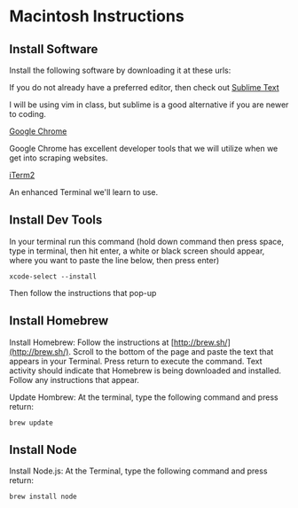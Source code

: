 Macintosh Instructions
====

## Install Software

Install the following software by downloading it at these urls:

If you do not already have a preferred editor, then check out [Sublime Text](http://www.sublimetext.com/)

I will be using vim in class, but sublime is a good alternative if you are newer
to coding.

[Google Chrome](https://www.google.com/intl/en-US/chrome/browser/)

Google Chrome has excellent developer tools that we will utilize when we get
into scraping websites.

[iTerm2](http://www.iterm2.com/)

An enhanced Terminal we'll learn to use.

## Install Dev Tools

In your terminal run this command (hold down command then press space, type in
terminal, then hit enter, a white or black screen should appear, where you want
to paste the line below, then press enter)
```
xcode-select --install
```

Then follow the instructions that pop-up

## Install Homebrew

Install Homebrew: Follow the instructions at [http://brew.sh/](http://brew.sh/). Scroll to the bottom of the page and paste the text that appears in your Terminal. Press return to execute the command. Text activity should indicate that Homebrew is being downloaded and installed. Follow any instructions that appear.

Update Hombrew: At the terminal, type the following command and press return:

```
brew update
```

## Install Node

Install Node.js: At the Terminal, type the following command and press return:

```
brew install node
```

